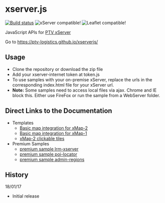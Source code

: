 # xserver.js 

[![Build status](https://travis-ci.org/ptv-logistics/xserverjs.svg)](https://travis-ci.org/ptv-logistics/xserverjs)
![xServer compatible!](https://img.shields.io/badge/xServer-1.18%2B%2F2.1-blue.svg?style=flat)
![Leaflet compatible!](https://img.shields.io/badge/Leaflet-0.7.7%2F1.0.2-blue.svg?style=flat)

JavaScript APIs for [PTV xServer](http://xserver.ptvgroup.com/home/ptv-xserver-en/)

Go to https://ptv-logistics.github.io/xserverjs/ 

## Usage

* Clone the repository or download the zip file
* Add your xserver-internet token at token.js
* To use samples with your on-premise xServer, replace the urls in the corresponding index.html file for your xServer url.
* **Note:** Some samples need to access local files via ajax. Chrome and IE block this. Either use FireFox or run the sample from a WebServer folder.

## Direct Links to the Documentation
* Templates
  * [Basic map integration for xMap-2](https://github.com/ptv-logistics/xserverjs/blob/master/boilerplate/)
  * [Basic map integration for xMap-1](https://github.com/ptv-logistics/xserverjs/blob/master/boilerplate/xmap-1/)
  * [xMap-2 clickable tiles](https://github.com/ptv-logistics/xserverjs/tree/master/leaflet-xserver/)
* Premium Samples
  * [premium sample lrm-xserver](https://github.com/ptv-logistics/xserverjs/tree/master/premium-samples/lrm-xserver/)
  * [premium sample poi-locator](https://github.com/ptv-logistics/xserverjs/tree/master/premium-samples/poi-locator/)
  * [premium sample admin-regions](https://github.com/ptv-logistics/xserverjs/tree/master/premium-samples/admin-regions/)

History 
-------

18/01/17
* Initial release
